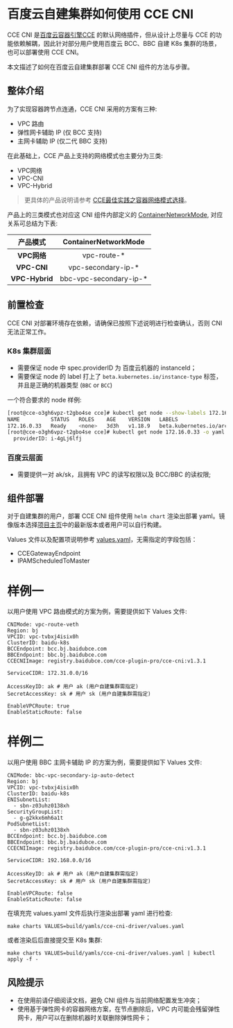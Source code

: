 # 百度云自建集群如何使用 CCE CNI

CCE CNI 是[百度云容器引擎CCE](https://cloud.baidu.com/product/cce.html) 的默认网络插件，但从设计上尽量与 CCE 的功能依赖解耦，因此针对部分用户使用百度云 BCC、BBC 自建 K8s 集群的场景，也可以部署使用 CCE CNI。

本文描述了如何在百度云自建集群部署 CCE CNI 组件的方法与步骤。


## 整体介绍

为了实现容器跨节点连通，CCE CNI 采用的方案有三种:
- VPC 路由
- 弹性网卡辅助 IP (仅 BCC 支持)
- 主网卡辅助 IP (仅二代 BBC 支持)

在此基础上，CCE 产品上支持的网络模式也主要分为三类:
- VPC网络
- VPC-CNI
- VPC-Hybrid

> 更具体的产品说明请参考 [CCE最佳实践之容器网络模式选择](https://cloud.baidu.com/doc/CCE/s/Rk5kokj7x)。

产品上的三类模式也对应这 CNI 组件内部定义的 [ContainerNetworkMode](../pkg/config/types/cnimode.go), 对应关系可总结为下表:

|  **产品模式**  | **ContainerNetworkMode** |
|:--------------:|:------------------------:|
|  **VPC网络**   |       vpc-route-*        |
|  **VPC-CNI**   |    vpc-secondary-ip-*    |
| **VPC-Hybrid** |  bbc-vpc-secondary-ip-*  |

## 前置检查

CCE CNI 对部署环境存在依赖，请确保已按照下述说明进行检查确认，否则 CNI 无法正常工作。

### K8s 集群层面

- 需要保证 node 中 spec.providerID 为 百度云机器的 instanceId；
- 需要保证 node 的 label 打上了 `beta.kubernetes.io/instance-type` 标签，并且是正确的机器类型 (`BBC` or `BCC`)


一个符合要求的 node 样例:
```bash
[root@cce-o3gh6vpz-t2gbo4se cce]# kubectl get node --show-labels 172.16.0.33
NAME          STATUS   ROLES    AGE    VERSION   LABELS
172.16.0.33   Ready    <none>   3d3h   v1.18.9   beta.kubernetes.io/arch=amd64,beta.kubernetes.io/instance-type=BBC,beta.kubernetes.io/os=linux
[root@cce-o3gh6vpz-t2gbo4se cce]# kubectl get node 172.16.0.33 -o yaml | grep "\sproviderID"
  providerID: i-4gLj6lfj
```


### 百度云层面

- 需要提供一对 ak/sk，且拥有 VPC 的读写权限以及 BCC/BBC 的读权限;

## 组件部署

对于自建集群的用户，部署 CCE CNI 组件使用 `helm chart` 渲染出部署 yaml。镜像版本选择[项目主页](../README.md)中的最新版本或者用户可以自行构建。

Values 文件以及配置项说明参考 [values.yaml](../build/yamls/cce-cni-driver/values.yaml)，无需指定的字段包括：
- CCEGatewayEndpoint
- IPAMScheduledToMaster

# 样例一

以用户使用 VPC 路由模式的方案为例，需要提供如下 Values 文件:

```
CNIMode: vpc-route-veth
Region: bj
VPCID: vpc-tvbxj4isix0h
ClusterID: baidu-k8s
BCCEndpoint: bcc.bj.baidubce.com
BBCEndpoint: bbc.bj.baidubce.com
CCECNIImage: registry.baidubce.com/cce-plugin-pro/cce-cni:v1.3.1

ServiceCIDR: 172.31.0.0/16

AccessKeyID: ak # 用户 ak (用户自建集群需指定)
SecretAccessKey: sk # 用户 sk (用户自建集群需指定)

EnableVPCRoute: true
EnableStaticRoute: false
```

# 样例二

以用户使用 BBC 主网卡辅助 IP 的方案为例，需要提供如下 Values 文件:

```
CNIMode: bbc-vpc-secondary-ip-auto-detect
Region: bj
VPCID: vpc-tvbxj4isix0h
ClusterID: baidu-k8s
ENISubnetList:
  - sbn-z03uhz0138xh
SecurityGroupList:
  - g-g2kkx6mh6a1t
PodSubnetList:
  - sbn-z03uhz0138xh
BCCEndpoint: bcc.bj.baidubce.com
BBCEndpoint: bbc.bj.baidubce.com
CCECNIImage: registry.baidubce.com/cce-plugin-pro/cce-cni:v1.3.1

ServiceCIDR: 192.168.0.0/16

AccessKeyID: ak # 用户 ak (用户自建集群需指定)
SecretAccessKey: sk # 用户 sk (用户自建集群需指定)

EnableVPCRoute: false
EnableStaticRoute: false
```


在填充完 values.yaml 文件后执行渲染出部署 yaml 进行检查:
```
make charts VALUES=build/yamls/cce-cni-driver/values.yaml
```
或者渲染后后直接提交至 K8s 集群:
```
make charts VALUES=build/yamls/cce-cni-driver/values.yaml | kubectl apply -f -
```

## 风险提示

- 在使用前请仔细阅读文档，避免 CNI 组件与当前网络配置发生冲突；
- 使用基于弹性网卡的容器网络方案，在节点删除后，VPC 内可能会残留弹性网卡，用户可以在删除机器时关联删除弹性网卡；